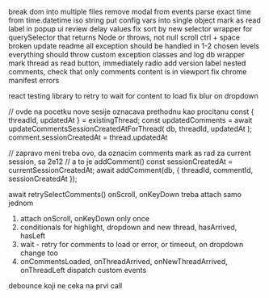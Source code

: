   break dom into multiple files
  remove modal from events
  parse exact time from time.datetime iso string
put config vars into single object
  mark as read label in popup ui
review delay values
  fix sort by new selector
wrapper for querySelector that returns Node or throws, not null
  scroll ctrl + space broken
update readme
all exception should be handled in 1-2 chosen levels
everything should throw custom exception classes and log
db wrapper
  mark thread as read button, immediately radio
  add version label
  nested comments, check that only comments content is in viewport
  fix chrome manifest errors

react testing library to retry to wait for content to load
fix blur on dropdown

// ovde na pocetku nove sesije oznacava prethodnu kao procitanu
const { threadId, updatedAt } = existingThread;
const updatedComments = await updateCommentsSessionCreatedAtForThread(
  db,
  threadId,
  updatedAt
);
comment.sessionCreatedAt = thread.updatedAt

// zapravo meni treba ovo, da oznacim comments mark as rad za current session, sa 2e12
// a to je addComment()
  const sessionCreatedAt = currentSessionCreatedAt;
  await addComment(db, { threadId, commentId, sessionCreatedAt });

await retrySelectComments()
onScroll, onKeyDown treba attach samo jednom

1. attach onScroll, onKeyDown only once
2. conditionals for highlight, dropdown and new thread, hasArrived, hasLeft
3. wait - retry for comments to load or error, or timeout, on dropdown change too
4. onCommentsLoaded, onThreadArrived, onNewThreadArrived, onThreadLeft dispatch custom events

debounce koji ne ceka na prvi call
